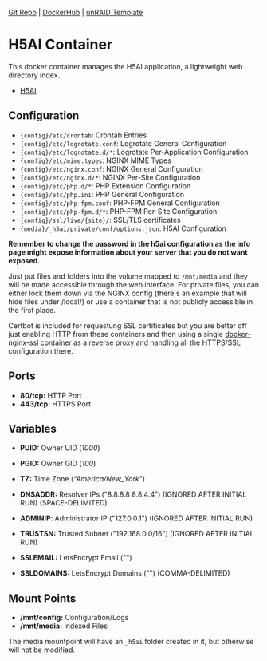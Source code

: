 [Git Repo](https://code.nephatrine.net/nephatrine/docker-h5ai) |
[DockerHub](https://hub.docker.com/r/nephatrine/h5ai/) |
[unRAID Template](https://github.com/nephatrine/unraid-docker-templates)

# H5AI Container

This docker container manages the H5AI application, a lightweight web directory index.

- [H5AI](https://larsjung.de/h5ai/)

## Configuration

- ``{config}/etc/crontab``: Crontab Entries
- ``{config}/etc/logrotate.conf``: Logrotate General Configuration
- ``{config}/etc/logrotate.d/*``: Logrotate Per-Application Configuration
- ``{config}/etc/mime.types``: NGINX MIME Types
- ``{config}/etc/nginx.conf``: NGINX General Configuration
- ``{config}/etc/nginx.d/*``: NGINX Per-Site Configuration
- ``{config}/etc/php.d/*``: PHP Extension Configuration
- ``{config}/etc/php.ini``: PHP General Configuration
- ``{config}/etc/php-fpm.conf``: PHP-FPM General Configuration
- ``{config}/etc/php-fpm.d/*``: PHP-FPM Per-Site Configuration
- ``{config}/ssl/live/{site}/``: SSL/TLS certificates
- ``{media}/_h5ai/private/conf/options.json``: H5AI Configuration

**Remember to change the password in the h5ai configuration as the info page might expose information about your server that you do not want exposed.**

Just put files and folders into the volume mapped to `/mnt/media` and they will be made accessible through the web interface. For private files, you can either lock them down via the NGINX config (there's an example that will hide files under /local/) or use a container that is not publicly accessible in the first place.

Certbot is included for requestung SSL certificates but you are better off just enabling HTTP from these containers and then using a single [docker-nginx-ssl](https://code.nephatrine.net/nephatrine/docker-nginx-ssl) container as a reverse proxy and handling all the HTTPS/SSL configuration there.

## Ports

- **80/tcp:** HTTP Port
- **443/tcp:** HTTPS Port

## Variables

- **PUID:** Owner UID (*1000*)
- **PGID:** Owner GID (*100*)
- **TZ:** Time Zone (*"America/New_York"*)

- **DNSADDR:** Resolver IPs ("8.8.8.8 8.8.4.4") (IGNORED AFTER INITIAL RUN) (SPACE-DELIMITED)

- **ADMINIP**: Administrator IP ("127.0.0.1") (IGNORED AFTER INITIAL RUN)
- **TRUSTSN:** Trusted Subnet ("192.168.0.0/16") (IGNORED AFTER INITIAL RUN)

- **SSLEMAIL:** LetsEncrypt Email ("")
- **SSLDOMAINS:** LetsEncrypt Domains ("") (COMMA-DELIMITED)

## Mount Points

- **/mnt/config:** Configuration/Logs
- **/mnt/media:** Indexed Files

The media mountpoint will have an `_h5ai` folder created in it, but otherwise will not be modified.